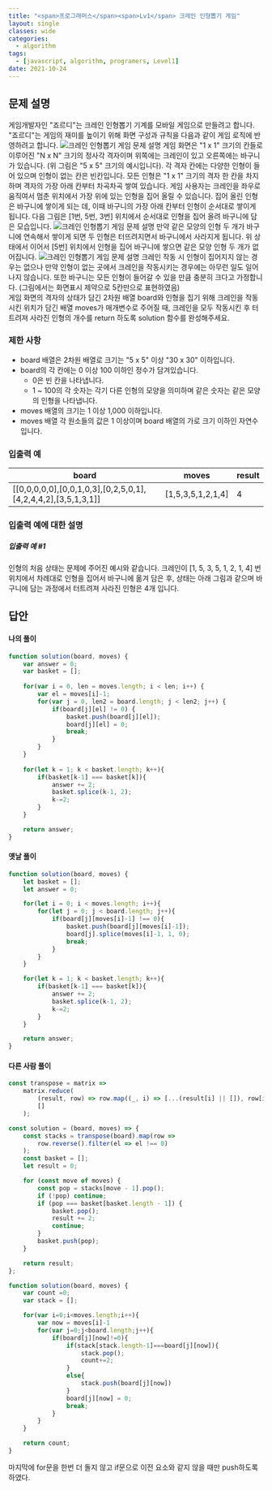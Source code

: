 ```yaml
---
title: "<span>프로그래머스</span><span>Lv1</span> 크레인 인형뽑기 게임"
layout: single
classes: wide
categories:
  - algorithm
tags:
  - [javascript, algorithm, programers, Level1]
date: 2021-10-24
---
```


## 문제 설명
게임개발자인 "죠르디"는 크레인 인형뽑기 기계를 모바일 게임으로 만들려고 합니다.
"죠르디"는 게임의 재미를 높이기 위해 화면 구성과 규칙을 다음과 같이 게임 로직에 반영하려고 합니다.
<img src='{{ "/assets/images/2021-10-24-post-img1.png" | relative_url }}' title="크레인 인형뽑기 게임 문제 설명" alt="크레인 인형뽑기 게임 문제 설명"/>
게임 화면은 "1 x 1" 크기의 칸들로 이루어진 "N x N" 크기의 정사각 격자이며 위쪽에는 크레인이 있고 오른쪽에는 바구니가 있습니다. (위 그림은 "5 x 5" 크기의 예시입니다). 각 격자 칸에는 다양한 인형이 들어 있으며 인형이 없는 칸은 빈칸입니다. 모든 인형은 "1 x 1" 크기의 격자 한 칸을 차지하며 격자의 가장 아래 칸부터 차곡차곡 쌓여 있습니다. 게임 사용자는 크레인을 좌우로 움직여서 멈춘 위치에서 가장 위에 있는 인형을 집어 올릴 수 있습니다. 집어 올린 인형은 바구니에 쌓이게 되는 데, 이때 바구니의 가장 아래 칸부터 인형이 순서대로 쌓이게 됩니다. 다음 그림은 [1번, 5번, 3번] 위치에서 순서대로 인형을 집어 올려 바구니에 담은 모습입니다.
<img src='{{ "/assets/images/2021-10-24-post-img2.png" | relative_url }}' title="크레인 인형뽑기 게임 문제 설명" alt="크레인 인형뽑기 게임 문제 설명"/>
만약 같은 모양의 인형 두 개가 바구니에 연속해서 쌓이게 되면 두 인형은 터뜨려지면서 바구니에서 사라지게 됩니다. 위 상태에서 이어서 [5번] 위치에서 인형을 집어 바구니에 쌓으면 같은 모양 인형 두 개가 없어집니다.
<img src='{{ "/assets/images/2021-10-24-post-img3.gif" | relative_url }}' title="크레인 인형뽑기 게임 문제 설명" alt="크레인 인형뽑기 게임 문제 설명"/>
크레인 작동 시 인형이 집어지지 않는 경우는 없으나 만약 인형이 없는 곳에서 크레인을 작동시키는 경우에는 아무런 일도 일어나지 않습니다. 또한 바구니는 모든 인형이 들어갈 수 있을 만큼 충분히 크다고 가정합니다. (그림에서는 화면표시 제약으로 5칸만으로 표현하였음)  
게임 화면의 격자의 상태가 담긴 2차원 배열 board와 인형을 집기 위해 크레인을 작동시킨 위치가 담긴 배열 moves가 매개변수로 주어질 때, 크레인을 모두 작동시킨 후 터트려져 사라진 인형의 개수를 return 하도록 solution 함수를 완성해주세요.

### 제한 사항
* board 배열은 2차원 배열로 크기는 "5 x 5" 이상 "30 x 30" 이하입니다.
* board의 각 칸에는 0 이상 100 이하인 정수가 담겨있습니다.
    * 0은 빈 칸을 나타냅니다.
    * 1 ~ 100의 각 숫자는 각기 다른 인형의 모양을 의미하며 같은 숫자는 같은 모양의 인형을 나타냅니다.
* moves 배열의 크기는 1 이상 1,000 이하입니다.
* moves 배열 각 원소들의 값은 1 이상이며 board 배열의 가로 크기 이하인 자연수입니다.

### 입출력 예

|board|moves|result|
|-|-|-|
|[[0,0,0,0,0],[0,0,1,0,3],[0,2,5,0,1],[4,2,4,4,2],[3,5,1,3,1]]|[1,5,3,5,1,2,1,4]|4|

### 입출력 예에 대한 설명
##### 입출력 예 #1  
인형의 처음 상태는 문제에 주어진 예시와 같습니다. 크레인이 [1, 5, 3, 5, 1, 2, 1, 4] 번 위치에서 차례대로 인형을 집어서 바구니에 옮겨 담은 후, 상태는 아래 그림과 같으며 바구니에 담는 과정에서 터트려져 사라진 인형은 4개 입니다.

## 답안
#### 나의 풀이
```javascript
function solution(board, moves) {
    var answer = 0;
    var basket = [];
    
    for(var i = 0, len = moves.length; i < len; i++) {
        var el = moves[i]-1;
        for(var j = 0, len2 = board.length; j < len2; j++) {
            if(board[j][el] != 0) {
                basket.push(board[j][el]);
                board[j][el] = 0;
                break;
            }
        }
    }
    
    for(let k = 1; k < basket.length; k++){
        if(basket[k-1] === basket[k]){
            answer += 2;
            basket.splice(k-1, 2);
            k-=2;
        }
    }

    return answer;
}
```

#### 옛날 풀이
```javascript
function solution(board, moves) {
    let basket = [];
    let answer = 0;

    for(let i = 0; i < moves.length; i++){
        for(let j = 0; j < board.length; j++){
            if(board[j][moves[i]-1] !== 0){
                basket.push(board[j][moves[i]-1]);
                board[j].splice(moves[i]-1, 1, 0);
                break;
            }
        }
    }

    for(let k = 1; k < basket.length; k++){
        if(basket[k-1] === basket[k]){
            answer += 2;
            basket.splice(k-1, 2);
            k-=2;
        }
    }

    return answer;
}
```

#### 다른 사람 풀이
```javascript
const transpose = matrix =>
    matrix.reduce(
        (result, row) => row.map((_, i) => [...(result[i] || []), row[i]]),
        []
    );

const solution = (board, moves) => {
    const stacks = transpose(board).map(row =>
        row.reverse().filter(el => el !== 0)
    );
    const basket = [];
    let result = 0;

    for (const move of moves) {
        const pop = stacks[move - 1].pop();
        if (!pop) continue;
        if (pop === basket[basket.length - 1]) {
            basket.pop();
            result += 2;
            continue;
        }
        basket.push(pop);
    }

    return result;
};
```

```javascript
function solution(board, moves) {
    var count =0;
    var stack = [];

    for(var i=0;i<moves.length;i++){
        var now = moves[i]-1
        for(var j=0;j<board.length;j++){
            if(board[j][now]!=0){
                if(stack[stack.length-1]===board[j][now]){
                    stack.pop();
                    count+=2;
                }
                else{
                    stack.push(board[j][now])
                }
                board[j][now] = 0;
                break;
            }
        }
    }

    return count;
}
```
마지막에 for문을 한번 더 돌지 않고 if문으로 이전 요소와 같지 않을 때만 push하도록 하였다.
